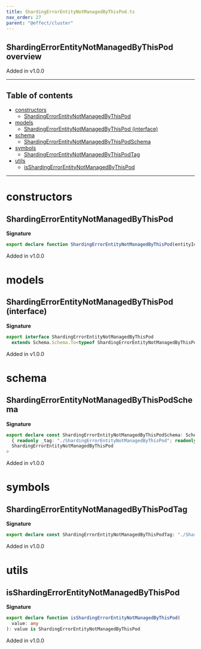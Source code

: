 ```yaml
---
title: ShardingErrorEntityNotManagedByThisPod.ts
nav_order: 27
parent: "@effect/cluster"
---
```


## ShardingErrorEntityNotManagedByThisPod overview

Added in v1.0.0

---

<h2 class="text-delta">Table of contents</h2>

- [constructors](#constructors)
  - [ShardingErrorEntityNotManagedByThisPod](#shardingerrorentitynotmanagedbythispod)
- [models](#models)
  - [ShardingErrorEntityNotManagedByThisPod (interface)](#shardingerrorentitynotmanagedbythispod-interface)
- [schema](#schema)
  - [ShardingErrorEntityNotManagedByThisPodSchema](#shardingerrorentitynotmanagedbythispodschema)
- [symbols](#symbols)
  - [ShardingErrorEntityNotManagedByThisPodTag](#shardingerrorentitynotmanagedbythispodtag)
- [utils](#utils)
  - [isShardingErrorEntityNotManagedByThisPod](#isshardingerrorentitynotmanagedbythispod)

---

# constructors

## ShardingErrorEntityNotManagedByThisPod

**Signature**

```ts
export declare function ShardingErrorEntityNotManagedByThisPod(entityId: string): ShardingErrorEntityNotManagedByThisPod
```

Added in v1.0.0

# models

## ShardingErrorEntityNotManagedByThisPod (interface)

**Signature**

```ts
export interface ShardingErrorEntityNotManagedByThisPod
  extends Schema.Schema.To<typeof ShardingErrorEntityNotManagedByThisPodSchema_> {}
```

Added in v1.0.0

# schema

## ShardingErrorEntityNotManagedByThisPodSchema

**Signature**

```ts
export declare const ShardingErrorEntityNotManagedByThisPodSchema: Schema.Schema<
  { readonly _tag: "./ShardingErrorEntityNotManagedByThisPod"; readonly entityId: string },
  ShardingErrorEntityNotManagedByThisPod
>
```

Added in v1.0.0

# symbols

## ShardingErrorEntityNotManagedByThisPodTag

**Signature**

```ts
export declare const ShardingErrorEntityNotManagedByThisPodTag: "./ShardingErrorEntityNotManagedByThisPod"
```

Added in v1.0.0

# utils

## isShardingErrorEntityNotManagedByThisPod

**Signature**

```ts
export declare function isShardingErrorEntityNotManagedByThisPod(
  value: any
): value is ShardingErrorEntityNotManagedByThisPod
```

Added in v1.0.0
